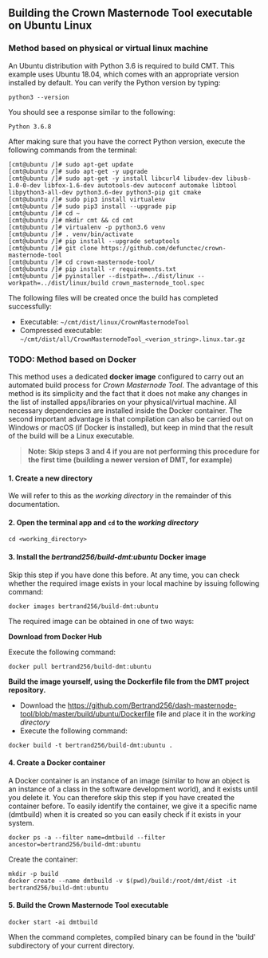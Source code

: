## Building the Crown Masternode Tool executable on Ubuntu Linux

### Method based on physical or virtual linux machine

An Ubuntu distribution with Python 3.6 is required to build CMT. This example uses Ubuntu 18.04, which comes with an appropriate version installed by default. You can verify the Python version by typing:

```
python3 --version
```

You should see a response similar to the following:

  `Python 3.6.8`

After making sure that you have the correct Python version, execute the following commands from the terminal:

```
[cmt@ubuntu /]# sudo apt-get update
[cmt@ubuntu /]# sudo apt-get -y upgrade
[cmt@ubuntu /]# sudo apt-get -y install libcurl4 libudev-dev libusb-1.0-0-dev libfox-1.6-dev autotools-dev autoconf automake libtool libpython3-all-dev python3.6-dev python3-pip git cmake
[cmt@ubuntu /]# sudo pip3 install virtualenv
[cmt@ubuntu /]# sudo pip3 install --upgrade pip
[cmt@ubuntu /]# cd ~
[cmt@ubuntu /]# mkdir cmt && cd cmt
[cmt@ubuntu /]# virtualenv -p python3.6 venv
[cmt@ubuntu /]# . venv/bin/activate
[cmt@ubuntu /]# pip install --upgrade setuptools
[cmt@ubuntu /]# git clone https://github.com/defunctec/crown-masternode-tool
[cmt@ubuntu /]# cd crown-masternode-tool/
[cmt@ubuntu /]# pip install -r requirements.txt
[cmt@ubuntu /]# pyinstaller --distpath=../dist/linux --workpath=../dist/linux/build crown_masternode_tool.spec
```

The following files will be created once the build has completed successfully:

* Executable: `~/cmt/dist/linux/CrownMasternodeTool`
* Compressed executable: `~/cmt/dist/all/CrownMasternodeTool_<verion_string>.linux.tar.gz`


### TODO: Method based on Docker

This method uses a dedicated **docker image** configured to carry out an automated build process for *Crown Masternode Tool*. The advantage of this method is its simplicity and the fact that it does not make any changes in the list of installed apps/libraries on your physical/virtual machine. All necessary dependencies are installed inside the Docker container. The second important advantage is that compilation can also be carried out on Windows or macOS (if Docker is installed), but keep in mind that the result of the build will be a Linux executable.

> **Note: Skip steps 3 and 4 if you are not performing this procedure for the first time (building a newer version of DMT, for example)**

#### 1. Create a new directory
We will refer to this as the *working directory* in the remainder of this documentation.

#### 2. Open the terminal app and `cd` to the *working directory*

```
cd <working_directory>
```

#### 3. Install the *bertrand256/build-dmt:ubuntu* Docker image

Skip this step if you have done this before. At any time, you can check whether the required image exists in your local machine by issuing following command:

```
docker images bertrand256/build-dmt:ubuntu
```

The required image can be obtained in one of two ways:

**Download from Docker Hub**

Execute the following command:

```
docker pull bertrand256/build-dmt:ubuntu
```

**Build the image yourself, using the Dockerfile file from the DMT project repository.** 

* Download the https://github.com/Bertrand256/dash-masternode-tool/blob/master/build/ubuntu/Dockerfile file and place it in the *working directory*
* Execute the following command:
```
docker build -t bertrand256/build-dmt:ubuntu .
```

#### 4. Create a Docker container

A Docker container is an instance of an image (similar to how an object is an instance of a class in the software development world), and it exists until you delete it. You can therefore skip this step if you have created the container before. To easily identify the container, we give it a specific name (dmtbuild) when it is created so you can easily check if it exists in your system.

```
docker ps -a --filter name=dmtbuild --filter ancestor=bertrand256/build-dmt:ubuntu
```
Create the container:

``` 
mkdir -p build
docker create --name dmtbuild -v $(pwd)/build:/root/dmt/dist -it bertrand256/build-dmt:ubuntu
```

#### 5. Build the Crown Masternode Tool executable

```
docker start -ai dmtbuild
```

When the command completes, compiled binary can be found in the 'build' subdirectory of your current directory.
